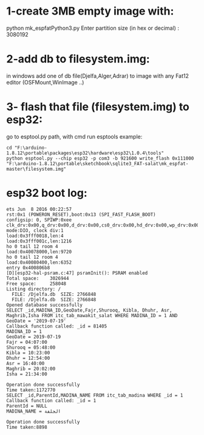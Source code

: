 
# 1-create 3MB empty image with:
python mk_espfatPython3.py
Enter partition size (in hex or decimal) :
3080192

# 2-add db to filesystem.img:
in windows add one of db file(Djelfa,Alger,Adrar) to image with any Fat12 editor (OSFMount,WinImage ..)

# 3- flash that file (filesystem.img) to esp32:
go to esptool.py path, with cmd run esptools example:
```
cd "F:\arduino-1.8.12\portable\packages\esp32\hardware\esp32\1.0.4\tools"
python esptool.py --chip esp32 -p com3 -b 921600 write_flash 0x111000 "F:\arduino-1.8.12\portable\sketchbook\sqlite3_FAT-salat\mk_espfat-master\filesystem.img"
```


# esp32 boot log:
```
ets Jun  8 2016 00:22:57
rst:0x1 (POWERON_RESET),boot:0x13 (SPI_FAST_FLASH_BOOT)
configsip: 0, SPIWP:0xee
clk_drv:0x00,q_drv:0x00,d_drv:0x00,cs0_drv:0x00,hd_drv:0x00,wp_drv:0x00
mode:DIO, clock div:1
load:0x3fff0018,len:4
load:0x3fff001c,len:1216
ho 0 tail 12 room 4
load:0x40078000,len:9720
ho 0 tail 12 room 4
load:0x40080400,len:6352
entry 0x400806b8
[D][esp32-hal-psram.c:47] psramInit(): PSRAM enabled
Total space:    3026944
Free space:     258048
Listing directory: /
  FILE: /Djelfa.db	SIZE: 2766848
  FILE: /Djelfa.db	SIZE: 2766848
Opened database successfully
SELECT _id,MADINA_ID,GeoDate,Fajr,Shurooq, Kibla, Dhuhr, Asr, Maghrib,Isha FROM itc_tab_mawakit_salat WHERE MADINA_ID = 1 AND GeoDate = '2019-07-19'
Callback function called: _id = 81405
MADINA_ID = 1
GeoDate = 2019-07-19
Fajr = 04:07:00
Shurooq = 05:48:00
Kibla = 10:23:00
Dhuhr = 12:54:00
Asr = 16:40:00
Maghrib = 20:02:00
Isha = 21:34:00

Operation done successfully
Time taken:1172770
SELECT _id,ParentId,MADINA_NAME FROM itc_tab_madina WHERE _id = 1
Callback function called: _id = 1
ParentId = NULL
MADINA_NAME = الجلفة

Operation done successfully
Time taken:8898
```
